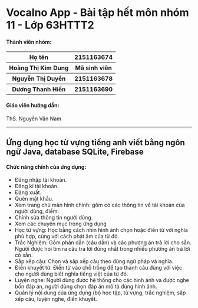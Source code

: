 <h1>Vocalno App - Bài tập hết môn nhóm 11 - Lớp 63HTTT2</h1>
<h4>Thành viên nhóm: </h4>
<table>
  <tr>
    <th>Họ tên</th>
    <th>2151163674</th>
  </tr>
  <tr>
    <th>Hoàng Thị Kim Dung</th>
    <th>Mã sinh viên</th>
  </tr>
  <tr>
    <th>Nguyễn Thị Duyền</th>
    <th>2151163678</th>
  </tr>
  <tr>
    <th>Dương Thanh Hiền</th>
    <th>2151163690</th>
  </tr>
</table>
<h4>Giáo viên hướng dẫn: </h4> <span>ThS. Nguyễn Văn Nam</span>

<hr>
<h2>Ứng dụng học từ vựng tiếng anh viết bằng ngôn ngữ Java, database SQLite, Firebase</h2>
<h4>Chức năng chính của ứng dụng: </h4>
<ul>
  <li> Đăng nhập tài khoản. </li>
  <li> Đăng kí tài khoản. </li>
  <li> Đăng xuất.</li>
  <li> Quên mật khẩu. </li>
  <li> Xem trang chủ màn hình chính: gồm có các thông tin về tài khoản của người dùng, điểm. </li>
  <li> Chỉnh sửa thông tin người dùng. </li>
  <li> Xem các chuyên mục trong ứng dụng</li>
  <li> Học từ vựng: Học bằng cách nhìn hình ảnh chọn hoặc điền từ với nghĩa phù hợp, cùng với cách phát âm của từ đó.</li>
  <li> Trắc Nghiệm: Gồm phần dẫn (câu dẫn) và các phương án trả lời cho sẵn. Người được hỏi tìm ra câu trả lời đúng nhất trong nhiều phương án trả lời có sẵn.</li>
  <li> Sắp xếp câu: Chọn và sắp xếp câu theo đúng ngữ pháp và nghĩa.</li>
  <li> Điền khuyết từ: Điền từ vào chỗ trống để tạo thành câu đúng với việc cho người dùng biết nghĩa tiếng việt của từ đó.</li>
  <li> Luyện nghe: Người dùng được hệ thống cho các hình ảnh và được nghe bốn đáp án, người dùng chọn đáp án mô tả đúng hình ảnh.</li>
  <li> Quản lý nội dung của ứng dụng (bộ học tập, từ vựng, trắc nghiệm, sắp xếp câu, luyện nghe, điền khuyết.</li>
</ul>

